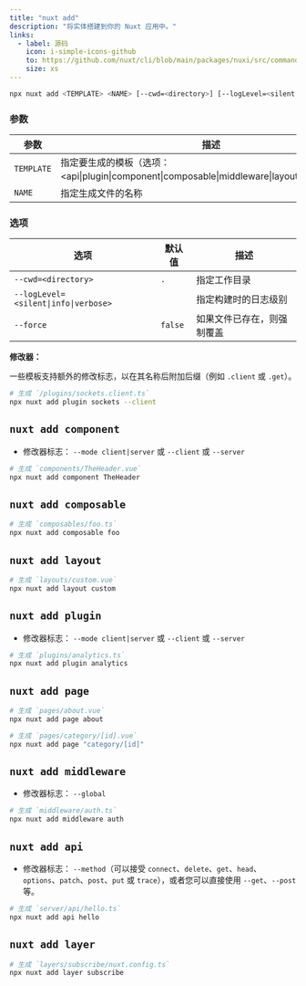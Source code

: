 ```yaml
---
title: "nuxt add"
description: "将实体搭建到你的 Nuxt 应用中。"
links:
  - label: 源码
    icon: i-simple-icons-github
    to: https://github.com/nuxt/cli/blob/main/packages/nuxi/src/commands/add.ts
    size: xs
---
```


<!--add-cmd-->
```bash [Terminal]
npx nuxt add <TEMPLATE> <NAME> [--cwd=<directory>] [--logLevel=<silent|info|verbose>] [--force]
```
<!--/add-cmd-->

### 参数

<!--add-args-->
参数 | 描述
--- | ---
`TEMPLATE` | 指定要生成的模板（选项：<api\|plugin\|component\|composable\|middleware\|layout\|page\|layer>）
`NAME` | 指定生成文件的名称
<!--/add-args-->

### 选项

<!--add-opts-->
选项 | 默认值 | 描述
--- | --- | ---
`--cwd=<directory>` | `.` | 指定工作目录
`--logLevel=<silent\|info\|verbose>` |  | 指定构建时的日志级别
`--force` | `false` | 如果文件已存在，则强制覆盖
<!--/add-opts-->

**修改器：**

一些模板支持额外的修改标志，以在其名称后附加后缀（例如 `.client` 或 `.get`）。

```bash [Terminal]
# 生成 `/plugins/sockets.client.ts`
npx nuxt add plugin sockets --client
```

## `nuxt add component`

* 修改器标志： `--mode client|server` 或 `--client` 或 `--server`

```bash [Terminal]
# 生成 `components/TheHeader.vue`
npx nuxt add component TheHeader
```

## `nuxt add composable`

```bash [Terminal]
# 生成 `composables/foo.ts`
npx nuxt add composable foo
```

## `nuxt add layout`

```bash [Terminal]
# 生成 `layouts/custom.vue`
npx nuxt add layout custom
```

## `nuxt add plugin`

* 修改器标志： `--mode client|server` 或 `--client` 或 `--server`

```bash [Terminal]
# 生成 `plugins/analytics.ts`
npx nuxt add plugin analytics
```

## `nuxt add page`

```bash [Terminal]
# 生成 `pages/about.vue`
npx nuxt add page about
```

```bash [Terminal]
# 生成 `pages/category/[id].vue`
npx nuxt add page "category/[id]"
```

## `nuxt add middleware`

* 修改器标志： `--global`

```bash [Terminal]
# 生成 `middleware/auth.ts`
npx nuxt add middleware auth
```

## `nuxt add api`

* 修改器标志： `--method`（可以接受 `connect`、`delete`、`get`、`head`、`options`、`patch`、`post`、`put` 或 `trace`），或者您可以直接使用 `--get`、`--post` 等。

```bash [Terminal]
# 生成 `server/api/hello.ts`
npx nuxt add api hello
```

## `nuxt add layer`

```bash [Terminal]
# 生成 `layers/subscribe/nuxt.config.ts`
npx nuxt add layer subscribe
```
